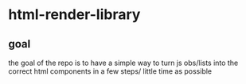 # html-render-library


## goal 
the goal of the repo is to have a simple way to turn js obs/lists into the correct html components in a few steps/ little time as possible
